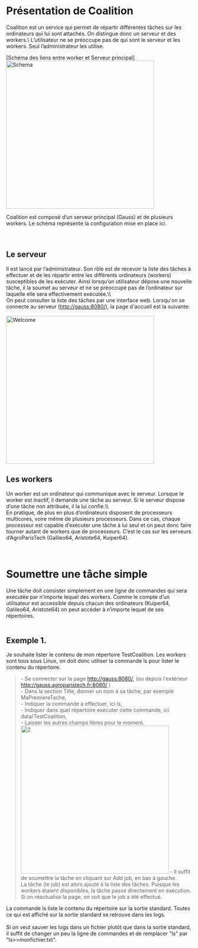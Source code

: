 # Présentation de Coalition #
Coalition est un service qui permet de répartir différentes tâches sur les ordinateurs qui lui sont attachés. On distingue donc un serveur et des workers.\\
L’utilisateur ne se préoccupe pas de qui sont le serveur et les workers. Seul l’administrateur les utilise.

[Schéma des liens entre worker et Serveur principal]
<img src='http://coalition.googlecode.com/files/Schema.png' title='Schema' height='400'>

Coalition est composé d’un serveur principal (Gauss) et de plusieurs workers. Le schéma représente la configuration mise en place ici.<br>
<br>
<br>
<h2>Le serveur</h2>
Il est lancé par l’administrateur. Son rôle est de recevoir la liste des tâches à effectuer et de les répartir entre les différents ordinateurs (workers) susceptibles de les exécuter. Ainsi lorsqu’un utilisateur dépose une nouvelle tâche, il la soumet au serveur et ne se préoccupe pas de l’ordinateur sur laquelle elle sera effectivement exécutée.\\<br>
On peut consulter la liste des tâches par une interface web. Lorsqu'on se connecte au serveur (<a href='http://gauss:8080/'>http://gauss:8080/</a>), la page d'accueil est la suivante:<br>
<br>
<img src='http://coalition.googlecode.com/files/Screenshot.png' title='Welcome' height='400'>

<h2>Les workers</h2>
Un worker est un ordinateur qui communique avec le serveur. Lorsque le worker est inactif, il demande une tâche au serveur. Si le serveur dispose d’une tâche non attribuée, il la lui confie.\\<br>
En pratique, de plus en plus d’ordinateurs disposent de processeurs multicores, voire même de plusieurs processeurs. Dans ce cas, chaque processeur est capable d’exécuter une tâche à lui seul et on peut donc faire tourner autant de workers que de processeurs. C’est le cas sur les serveurs<br>
d’AgroParisTech (Galileo64, Aristote64, Kuiper64).<br>
<br>
<br>
<h1>Soumettre une tâche simple</h1>
Une tâche doit consister simplement en une ligne de  commandes qui sera exécutée par n’importe lequel des workers. Comme le compte d’un utilisateur est accessible depuis chacun des ordinateurs (Kuiper64, Galileo64, Aristote64) on peut accéder à n’importe lequel de ses répertoires.<br>
<br>
<h2>Exemple 1.</h2>
Je souhaite lister le contenu de mon répertoire TestCoalition. Les workers sont tous sous Linux, on doit donc utiliser la commande ls pour lister le contenu du répertoire.<br>
<blockquote>- Se connecter sur la page <a href='http://gauss:8080/'>http://gauss:8080/</a>, (ou depuis l'extérieur <a href='http://gauss.agroparistech.fr:8080/'>http://gauss.agroparistech.fr:8080/</a> )<br>
- Dans la section Title, donner un nom  à sa tâche, par exemple MaPremiereTache,<br>
- Indiquer la commande à effectuer, ici ls,<br>
- Indiquer dans quel répertoire exécuter cette commande, ici data/TestCoalition,<br>
- Laisser les autres champs libres pour le moment.<br>
<img src='http://coalition.googlecode.com/files/Screenshot2.jpg' title='2' height='400'>
- Il suffit de soumettre la tâche en cliquant sur Add job, en bas à gauche.<br>
La tâche (le job) est alors ajouté à la liste des tâches. Puisque les workers étaient disponibles, la tâche passe directement en exécution. Si on réactualise la page, on voit que le job a été effectué.</blockquote>

La commande ls liste le contenu du répertoire sur la sortie standard. Toutes ce qui est affiché sur la sortie standard se retrouve dans les logs.<br>
<br>
Si on veut sauver les logs dans un fichier plutôt que dans la sortie standard, il suffit de changer un peu la ligne de commandes et de remplacer "ls" par "ls>>monfichier.txt".